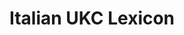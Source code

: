 ---
schema: default
title: Italian UKC Lexicon
organization: Unitn
notes: >-
  Italian is a language from the Indo-European family, spoken in Eurasia. 
  The UKC Lexicon of Italian is represented as a lexico-semantic network. 
  It consists of words, word senses, synsets, as well as sense-level and synset-level relationships.
resources:
  - name: Italian UKC Lexicon LMF format
    url: >-
      https://ds.datascientia.eu/dataset/25d35f80-70ca-4ceb-bb62-a7bbdf2820a2/resource/94a66129-846b-47ba-bf47-731fcaf45ac5/download/output-ita.zip    
    format: xml
license: 'https://creativecommons.org/licenses/by-nc-sa/4.0/'
category:
  - UKC Lexicons
maintainer: DataScientia Foundation
maintainer_email: ''
tags: ''
provenance: >-
  Wiktionary 2022.01. by Wikimedia Foundation (http://en.wiktionary.org); CogNet
  2.1 by Khuyagbaatar Batsuren, National University of Mongolia
  (http://cognet.ukc.disi.unitn.it); KinDiv: Kinship Diversity 1.0 by Temuulen
  Khishigsuren (http://ukc.disi.unitn.it/index.php/kinship/); UniMet: Universal
  Metonymy 1.0 by Temuulen Khishigsuren and Gábor Bella
  (http://ukc.disi.unitn.it/index.php/metonymy/); MorphyNet 2.0 by Gábor Bella
  and Khuyagbaatar Batsuren (http://ukc.disi.unitn.it/index.php/morphynet/);
  Antonymy 1.0 by Gábor Bella (http://ukc.datascientia.eu); NorthEuraLex 0.9 by
  Johannes Dellert and Gerhard Jäger, Eberhard Karls Universität Tübingen
  (http://northeuralex.org/); Princeton WordNet 2.1 by Princeton University
  (https://wordnet.princeton.edu)
version: '1.0'
dataset_level: Language Level (L1-2)
dataset_access: Open Access
dataset_description: ''
landing_page: ''
latitude_map: 43
longitude_map: 12
---